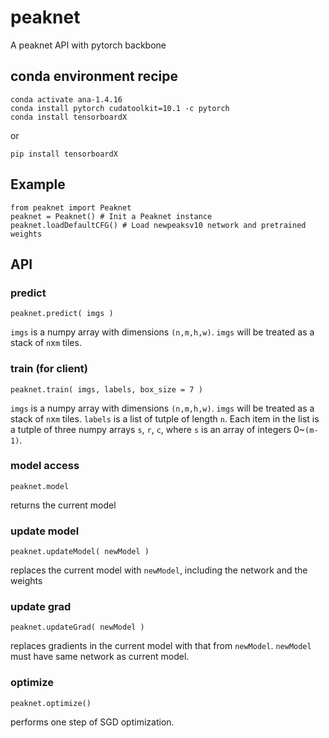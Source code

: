 # peaknet
A peaknet API with pytorch backbone

## conda environment recipe 

```
conda activate ana-1.4.16
conda install pytorch cudatoolkit=10.1 -c pytorch
conda install tensorboardX
```

or 

```
pip install tensorboardX
```

## Example

```
from peaknet import Peaknet
peaknet = Peaknet() # Init a Peaknet instance
peaknet.loadDefaultCFG() # Load newpeaksv10 network and pretrained weights 
```

## API

### predict
```
peaknet.predict( imgs )
```

`imgs` is a numpy array with dimensions `(n,m,h,w)`. `imgs` will be treated as a stack of `n`x`m` tiles.

### train (for client)
```
peaknet.train( imgs, labels, box_size = 7 )
```

`imgs` is a numpy array with dimensions `(n,m,h,w)`. `imgs` will be treated as a stack of `n`x`m` tiles.
`labels` is a list of tutple of length `n`. Each item in the list is a tutple of three numpy arrays `s`, `r`, `c`, where `s` is an array of integers 0~`(m-1)`.

### model access 
```
peaknet.model
```
returns the current model

### update model 
```
peaknet.updateModel( newModel )
```
replaces the current model with `newModel`, including the network and the weights

### update grad
```
peaknet.updateGrad( newModel )
```
replaces gradients in the current model with that from `newModel`. `newModel` must have same network as current model.

### optimize
```
peaknet.optimize()
```
performs one step of SGD optimization.
 
